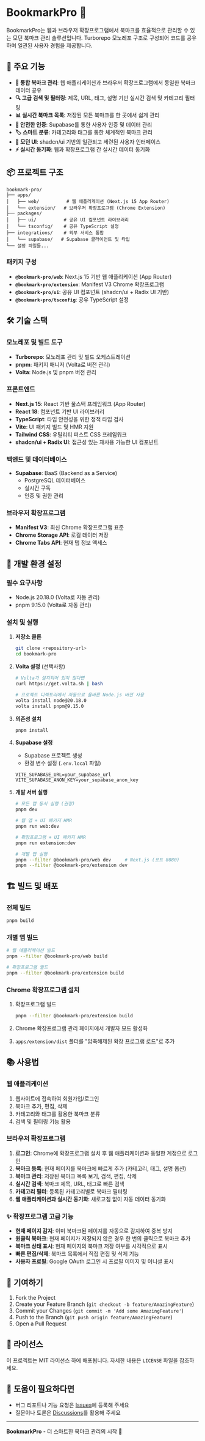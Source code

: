 # BookmarkPro 🔖

BookmarkPro는 웹과 브라우저 확장프로그램에서 북마크를 효율적으로 관리할 수 있는 모던 북마크 관리 솔루션입니다. Turborepo 모노레포 구조로 구성되어 코드를 공유하며 일관된 사용자 경험을 제공합니다.

## 🚀 주요 기능

- **📱 통합 북마크 관리**: 웹 애플리케이션과 브라우저 확장프로그램에서 동일한 북마크 데이터 공유
- **🔍 고급 검색 및 필터링**: 제목, URL, 태그, 설명 기반 실시간 검색 및 카테고리 필터링
- **📊 실시간 북마크 목록**: 저장된 모든 북마크를 한 곳에서 쉽게 관리
- **🔐 안전한 인증**: Supabase를 통한 사용자 인증 및 데이터 관리
- **🏷️ 스마트 분류**: 카테고리와 태그를 통한 체계적인 북마크 관리
- **🎨 모던 UI**: shadcn/ui 기반의 일관되고 세련된 사용자 인터페이스
- **⚡ 실시간 동기화**: 웹과 확장프로그램 간 실시간 데이터 동기화

## 📦 프로젝트 구조

```
bookmark-pro/
├── apps/
│   ├── web/          # 웹 애플리케이션 (Next.js 15 App Router)
│   └── extension/   # 브라우저 확장프로그램 (Chrome Extension)
├── packages/
│   ├── ui/          # 공유 UI 컴포넌트 라이브러리
│   └── tsconfig/    # 공유 TypeScript 설정
├── integrations/    # 외부 서비스 통합
│   └── supabase/   # Supabase 클라이언트 및 타입
└── 설정 파일들...
```

### 패키지 구성

- **`@bookmark-pro/web`**: Next.js 15 기반 웹 애플리케이션 (App Router)
- **`@bookmark-pro/extension`**: Manifest V3 Chrome 확장프로그램
- **`@bookmark-pro/ui`**: 공유 UI 컴포넌트 (shadcn/ui + Radix UI 기반)
- **`@bookmark-pro/tsconfig`**: 공유 TypeScript 설정

## 🛠️ 기술 스택

### 모노레포 및 빌드 도구

- **Turborepo**: 모노레포 관리 및 빌드 오케스트레이션
- **pnpm**: 패키지 매니저 (Volta로 버전 관리)
- **Volta**: Node.js 및 pnpm 버전 관리

### 프론트엔드

- **Next.js 15**: React 기반 풀스택 프레임워크 (App Router)
- **React 18**: 컴포넌트 기반 UI 라이브러리
- **TypeScript**: 타입 안전성을 위한 정적 타입 검사
- **Vite**: UI 패키지 빌드 및 HMR 지원
- **Tailwind CSS**: 유틸리티 퍼스트 CSS 프레임워크
- **shadcn/ui + Radix UI**: 접근성 있는 재사용 가능한 UI 컴포넌트

### 백엔드 및 데이터베이스

- **Supabase**: BaaS (Backend as a Service)
  - PostgreSQL 데이터베이스
  - 실시간 구독
  - 인증 및 권한 관리

### 브라우저 확장프로그램

- **Manifest V3**: 최신 Chrome 확장프로그램 표준
- **Chrome Storage API**: 로컬 데이터 저장
- **Chrome Tabs API**: 현재 탭 정보 액세스

## 🔧 개발 환경 설정

### 필수 요구사항

- Node.js 20.18.0 (Volta로 자동 관리)
- pnpm 9.15.0 (Volta로 자동 관리)

### 설치 및 실행

1. **저장소 클론**

   ```bash
   git clone <repository-url>
   cd bookmark-pro
   ```

2. **Volta 설정** (선택사항)

   ```bash
   # Volta가 설치되어 있지 않다면
   curl https://get.volta.sh | bash

   # 프로젝트 디렉토리에서 자동으로 올바른 Node.js 버전 사용
   volta install node@20.18.0
   volta install pnpm@9.15.0
   ```

3. **의존성 설치**

   ```bash
   pnpm install
   ```

4. **Supabase 설정**
   - Supabase 프로젝트 생성
   - 환경 변수 설정 (`.env.local` 파일)

   ```env
   VITE_SUPABASE_URL=your_supabase_url
   VITE_SUPABASE_ANON_KEY=your_supabase_anon_key
   ```

5. **개발 서버 실행**

   ```bash
   # 모든 앱 동시 실행 (권장)
   pnpm dev

   # 웹 앱 + UI 패키지 HMR
   pnpm run web:dev

   # 확장프로그램 + UI 패키지 HMR
   pnpm run extension:dev

   # 개별 앱 실행
   pnpm --filter @bookmark-pro/web dev     # Next.js (포트 8080)
   pnpm --filter @bookmark-pro/extension dev
   ```

## 🏗️ 빌드 및 배포

### 전체 빌드

```bash
pnpm build
```

### 개별 앱 빌드

```bash
# 웹 애플리케이션 빌드
pnpm --filter @bookmark-pro/web build

# 확장프로그램 빌드
pnpm --filter @bookmark-pro/extension build
```

### Chrome 확장프로그램 설치

1. 확장프로그램 빌드

   ```bash
   pnpm --filter @bookmark-pro/extension build
   ```

2. Chrome 확장프로그램 관리 페이지에서 개발자 모드 활성화

3. `apps/extension/dist` 폴더를 "압축해제된 확장 프로그램 로드"로 추가

## 📚 사용법

### 웹 애플리케이션

1. 웹사이트에 접속하여 회원가입/로그인
2. 북마크 추가, 편집, 삭제
3. 카테고리와 태그를 활용한 북마크 분류
4. 검색 및 필터링 기능 활용

### 브라우저 확장프로그램

1. **로그인**: Chrome에 확장프로그램 설치 후 웹 애플리케이션과 동일한 계정으로 로그인
2. **북마크 등록**: 현재 페이지를 북마크에 빠르게 추가 (카테고리, 태그, 설명 옵션)
3. **북마크 관리**: 저장된 북마크 목록 보기, 검색, 편집, 삭제
4. **실시간 검색**: 북마크 제목, URL, 태그로 빠른 검색
5. **카테고리 필터**: 등록된 카테고리별로 북마크 필터링
6. **웹 애플리케이션과 실시간 동기화**: 새로고침 없이 자동 데이터 동기화

### ✨ 확장프로그램 고급 기능

- **현재 페이지 감지**: 이미 북마크된 페이지를 자동으로 감지하여 중복 방지
- **원클릭 북마크**: 현재 페이지가 저장되지 않은 경우 한 번의 클릭으로 북마크 추가
- **북마크 상태 표시**: 현재 페이지의 북마크 저장 여부를 시각적으로 표시
- **빠른 편집/삭제**: 북마크 목록에서 직접 편집 및 삭제 기능
- **사용자 프로필**: Google OAuth 로그인 시 프로필 이미지 및 이니셜 표시

## 🤝 기여하기

1. Fork the Project
2. Create your Feature Branch (`git checkout -b feature/AmazingFeature`)
3. Commit your Changes (`git commit -m 'Add some AmazingFeature'`)
4. Push to the Branch (`git push origin feature/AmazingFeature`)
5. Open a Pull Request

## 📄 라이선스

이 프로젝트는 MIT 라이선스 하에 배포됩니다. 자세한 내용은 `LICENSE` 파일을 참조하세요.

## 🙏 도움이 필요하다면

- 버그 리포트나 기능 요청은 [Issues](../../issues)에 등록해 주세요
- 질문이나 토론은 [Discussions](../../discussions)를 활용해 주세요

---

**BookmarkPro** - 더 스마트한 북마크 관리의 시작 🚀
